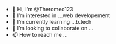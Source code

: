 - 👋 Hi, I’m @Theromeo123
- 👀 I’m interested in ...web developement
- 🌱 I’m currently learning ...b.tech
- 💞️ I’m looking to collaborate on ...
- 📫 How to reach me ...

<!---
Theromeo123/Theromeo123 is a ✨ special ✨ repository because its `README.md` (this file) appears on your GitHub profile.
You can click the Preview link to take a look at your changes.
--->
